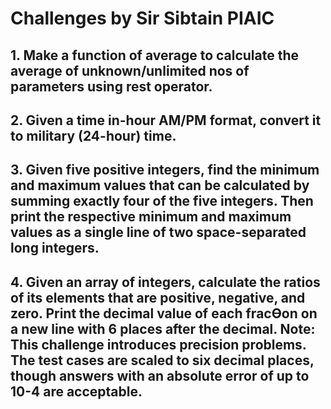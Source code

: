 # Challenges by Sir Sibtain PIAIC
## 1. Make a function of average to calculate the average of unknown/unlimited nos of parameters using rest operator.
## 2. Given a time in-hour AM/PM format, convert it to military (24-hour) time.
## 3. Given five positive integers, find the minimum and maximum values that can be calculated by summing exactly four of the five integers. Then print the respective minimum and maximum values as a single line of two space-separated long integers.
## 4. Given an array of integers, calculate the ratios of its elements that are positive, negative, and zero. Print the decimal value of each fracƟon on a new line with 6 places after the decimal. Note: This challenge introduces precision problems. The test cases are scaled to six decimal places, though answers with an absolute error of up to 10-4 are acceptable.
